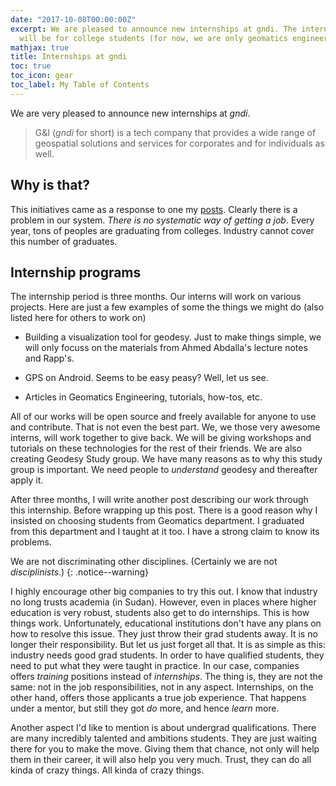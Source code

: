 ```yaml
---
date: "2017-10-08T00:00:00Z"
excerpt: We are pleased to announce new internships at gndi. The internship program
  will be for college students (for now, we are only geomatics engineers.)
mathjax: true
title: Internships at gndi
toc: true
toc_icon: gear
toc_label: My Table of Contents
---
```



We are very pleased to announce new internships at _gndi_.
>G&I (_gndi_ for short) is a tech company that provides a wide range of geospatial solutions and services for corporates and for individuals as well.

## Why is that?
This initiatives came as a response to one my [posts](../2017-10-28-an-year-at-uofk/). Clearly there is a problem in our system. _There is no systematic way of getting a job_. Every year, tons of peoples are graduating from colleges. Industry cannot cover this number of graduates.

## Internship programs

The internship period is three months. Our interns will work on various projects. Here are just a few examples of some the things we might do (also listed here for others to work on)

* Building a visualization tool for geodesy. Just to make things simple, we will only focuss on the materials from Ahmed Abdalla's lecture notes and Rapp's.
* GPS on Android. Seems to be easy peasy? Well, let us see.

* Articles in Geomatics Engineering, tutorials, how-tos, etc.


All of our works will be open source and freely available for anyone to use and contribute. That is not even the best part. We, we those very awesome interns, will work together to give back. We will be giving workshops and tutorials on these technologies for the rest of their friends. 
We are also creating Geodesy Study group. We have many reasons as to why this study group is important. We need people to _understand_ geodesy and thereafter apply it.

After three months, I will write another post describing our work through this internship. Before wrapping up this post. There is a good reason why I insisted on choosing students from Geomatics department. I graduated from this department and I taught at it too. I have a strong claim to know its problems.

We are not discriminating other disciplines. (Certainly we are not _disciplinists_.)
{: .notice--warning}

I highly encourage other big companies to try this out. I know that industry no long trusts academia (in Sudan). However, even in places where higher education is very robust, students also get to do internships. This is how things work. Unfortunately, educational institutions don't have any plans on how to resolve this issue. They just throw their grad students away. It is no longer their responsibility. But let us just forget all that. It is as simple as this: industry needs good grad students. In order to have qualified students, they need to put what they were taught in practice. In our case, companies offers _training_ positions instead of _internships_. The thing is, they are not the same: not in the job responsibilities, not in any aspect. Internships, on the other hand, offers those applicants a true job experience. That happens under a mentor, but still they got _do_ more, and hence _learn_ more. 

Another aspect I'd like to mention is about undergrad qualifications. There are many incredibly talented and ambitions students. They are just waiting there for you to make the move. Giving them that chance, not only will help them in their career, it will also help you very much. Trust, they can do all kinda of crazy things. All kinda of crazy things.
